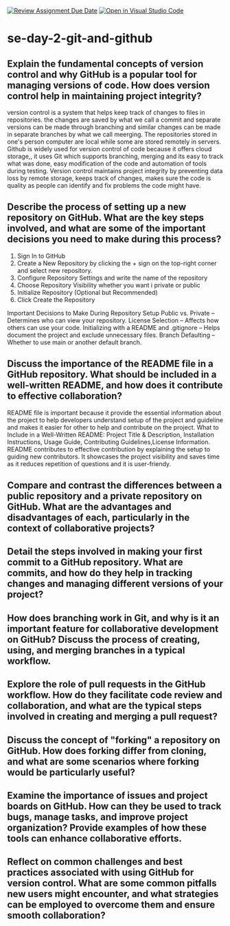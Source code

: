 [![Review Assignment Due Date](https://classroom.github.com/assets/deadline-readme-button-22041afd0340ce965d47ae6ef1cefeee28c7c493a6346c4f15d667ab976d596c.svg)](https://classroom.github.com/a/8wgCKhpZ)
[![Open in Visual Studio Code](https://classroom.github.com/assets/open-in-vscode-2e0aaae1b6195c2367325f4f02e2d04e9abb55f0b24a779b69b11b9e10269abc.svg)](https://classroom.github.com/online_ide?assignment_repo_id=18891003&assignment_repo_type=AssignmentRepo)
# se-day-2-git-and-github
## Explain the fundamental concepts of version control and why GitHub is a popular tool for managing versions of code. How does version control help in maintaining project integrity?
version control is a system that helps keep track of changes to files in repositories. the changes are saved by what we call a commit and separate versions can be made through branching and similar changes can be made in separate branches by what we call meerging. The repositories stored in one's person computer are local while some are stored remotely in servers. 
Github is widely used for version control of code because it offers cloud storage,, it uses Git which supports branching, merging and its easy to track what was done, easy modification of the code and automation of tools during testing.
Version control maintains project integrity by preventing data loss by remote storage, keeps track of changes, makes sure the code is quality as people can identify and fix problems the code might have.

## Describe the process of setting up a new repository on GitHub. What are the key steps involved, and what are some of the important decisions you need to make during this process?
1. Sign In to GitHub
2. Create a New Repository by clicking the + sign on the top-right corner and select new repository.
3. Configure Repository Settings and write the name of the repository
4. Choose Repository Visibility whether you want i private or public
5. Initialize Repository (Optional but Recommended)
6. Click Create the Repository

Important Decisions to Make During Repository Setup
Public vs. Private – Determines who can view your repository.
License Selection – Affects how others can use your code.
Initializing with a README and .gitignore – Helps document the project and exclude unnecessary files.
Branch Defaulting – Whether to use main or another default branch.

## Discuss the importance of the README file in a GitHub repository. What should be included in a well-written README, and how does it contribute to effective collaboration?
README file is important because it provide the essential information about the project to help developers understand setup of the project and guideline and makes it easier for other to help and contribute on the project.
What to Include in a Well-Written README:
Project Title & Description, Installation Instructions, Usage Guide, Contributing Guidelines,License Information.
README contributes to effective contribution by explaining the setup to guiding new contributors. It showcases the project visibility and saves time as it reduces repetition of questions and it is user-friendy.


## Compare and contrast the differences between a public repository and a private repository on GitHub. What are the advantages and disadvantages of each, particularly in the context of collaborative projects?

## Detail the steps involved in making your first commit to a GitHub repository. What are commits, and how do they help in tracking changes and managing different versions of your project?

## How does branching work in Git, and why is it an important feature for collaborative development on GitHub? Discuss the process of creating, using, and merging branches in a typical workflow.

## Explore the role of pull requests in the GitHub workflow. How do they facilitate code review and collaboration, and what are the typical steps involved in creating and merging a pull request?

## Discuss the concept of "forking" a repository on GitHub. How does forking differ from cloning, and what are some scenarios where forking would be particularly useful?

## Examine the importance of issues and project boards on GitHub. How can they be used to track bugs, manage tasks, and improve project organization? Provide examples of how these tools can enhance collaborative efforts.

## Reflect on common challenges and best practices associated with using GitHub for version control. What are some common pitfalls new users might encounter, and what strategies can be employed to overcome them and ensure smooth collaboration?
